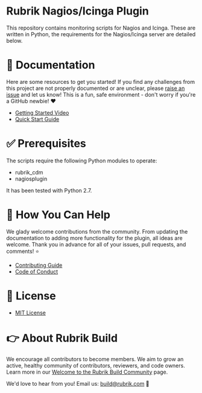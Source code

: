 # Rubrik Nagios/Icinga Plugin

This repository contains monitoring scripts for Nagios and Icinga. These are written in Python, the requirements for the Nagios/Icinga server are detailed below.

# :blue_book: Documentation 

Here are some resources to get you started! If you find any challenges from this project are not properly documented or are unclear, please [raise an issue](https://github.com/rubrikinc/rubrik-plugin-for-nagios/issues/new/choose) and let us know! This is a fun, safe environment - don't worry if you're a GitHub newbie! :heart:

* [Getting Started Video](https://youtu.be/znjH9T3BveM)
* [Quick Start Guide](/docs/QUICKSTART.md)

# :white_check_mark: Prerequisites

The scripts require the following Python modules to operate:

* rubrik_cdm
* nagiosplugin

It has been tested with Python 2.7.

# :muscle: How You Can Help

We glady welcome contributions from the community. From updating the documentation to adding more functionality for the plugin, all ideas are welcome. Thank you in advance for all of your issues, pull requests, and comments! :star:

* [Contributing Guide](CONTRIBUTING.md)
* [Code of Conduct](CODE_OF_CONDUCT.md)

# :pushpin: License

* [MIT License](LICENSE)

# :point_right: About Rubrik Build

We encourage all contributors to become members. We aim to grow an active, healthy community of contributors, reviewers, and code owners. Learn more in our [Welcome to the Rubrik Build Community](https://github.com/rubrikinc/welcome-to-rubrik-build) page.

We'd  love to hear from you! Email us: build@rubrik.com :love_letter:

